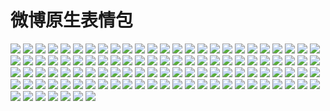 # 微博原生表情包

![](https://cdn.jsdelivr.net/gh/2x-ercha/twikoo-magic/image/weibo/d_aoteman.png)
![](https://cdn.jsdelivr.net/gh/2x-ercha/twikoo-magic/image/weibo/d_baibai.png)
![](https://cdn.jsdelivr.net/gh/2x-ercha/twikoo-magic/image/weibo/d_baobao.png)
![](https://cdn.jsdelivr.net/gh/2x-ercha/twikoo-magic/image/weibo/d_beishang.png)
![](https://cdn.jsdelivr.net/gh/2x-ercha/twikoo-magic/image/weibo/d_bingbujiandan.png)
![](https://cdn.jsdelivr.net/gh/2x-ercha/twikoo-magic/image/weibo/d_bishi.png)
![](https://cdn.jsdelivr.net/gh/2x-ercha/twikoo-magic/image/weibo/d_bizui.png)
![](https://cdn.jsdelivr.net/gh/2x-ercha/twikoo-magic/image/weibo/d_chanzui.png)
![](https://cdn.jsdelivr.net/gh/2x-ercha/twikoo-magic/image/weibo/d_chigua.png)
![](https://cdn.jsdelivr.net/gh/2x-ercha/twikoo-magic/image/weibo/d_chijing.png)
![](https://cdn.jsdelivr.net/gh/2x-ercha/twikoo-magic/image/weibo/d_dahaqi.png)
![](https://cdn.jsdelivr.net/gh/2x-ercha/twikoo-magic/image/weibo/d_dalian.png)
![](https://cdn.jsdelivr.net/gh/2x-ercha/twikoo-magic/image/weibo/d_ding.png)
![](https://cdn.jsdelivr.net/gh/2x-ercha/twikoo-magic/image/weibo/d_doge.png)
![](https://cdn.jsdelivr.net/gh/2x-ercha/twikoo-magic/image/weibo/d_erha.png)
![](https://cdn.jsdelivr.net/gh/2x-ercha/twikoo-magic/image/weibo/d_feijie.png)
![](https://cdn.jsdelivr.net/gh/2x-ercha/twikoo-magic/image/weibo/d_feizao.png)
![](https://cdn.jsdelivr.net/gh/2x-ercha/twikoo-magic/image/weibo/d_ganmao.png)
![](https://cdn.jsdelivr.net/gh/2x-ercha/twikoo-magic/image/weibo/d_guile.png)
![](https://cdn.jsdelivr.net/gh/2x-ercha/twikoo-magic/image/weibo/d_guzhang.png)
![](https://cdn.jsdelivr.net/gh/2x-ercha/twikoo-magic/image/weibo/d_haha.png)
![](https://cdn.jsdelivr.net/gh/2x-ercha/twikoo-magic/image/weibo/d_haixiu.png)
![](https://cdn.jsdelivr.net/gh/2x-ercha/twikoo-magic/image/weibo/d_han.png)
![](https://cdn.jsdelivr.net/gh/2x-ercha/twikoo-magic/image/weibo/d_hehe.png)
![](https://cdn.jsdelivr.net/gh/2x-ercha/twikoo-magic/image/weibo/d_heiheihei.png)
![](https://cdn.jsdelivr.net/gh/2x-ercha/twikoo-magic/image/weibo/d_heixian.png)
![](https://cdn.jsdelivr.net/gh/2x-ercha/twikoo-magic/image/weibo/d_heng.png)
![](https://cdn.jsdelivr.net/gh/2x-ercha/twikoo-magic/image/weibo/d_huaixiao.png)
![](https://cdn.jsdelivr.net/gh/2x-ercha/twikoo-magic/image/weibo/d_huaxin.png)
![](https://cdn.jsdelivr.net/gh/2x-ercha/twikoo-magic/image/weibo/d_jiyan.png)
![](https://cdn.jsdelivr.net/gh/2x-ercha/twikoo-magic/image/weibo/d_keai.png)
![](https://cdn.jsdelivr.net/gh/2x-ercha/twikoo-magic/image/weibo/d_kelian.png)
![](https://cdn.jsdelivr.net/gh/2x-ercha/twikoo-magic/image/weibo/d_ku.png)
![](https://cdn.jsdelivr.net/gh/2x-ercha/twikoo-magic/image/weibo/d_kulou.png)
![](https://cdn.jsdelivr.net/gh/2x-ercha/twikoo-magic/image/weibo/d_kun.png)
![](https://cdn.jsdelivr.net/gh/2x-ercha/twikoo-magic/image/weibo/d_landelini.png)
![](https://cdn.jsdelivr.net/gh/2x-ercha/twikoo-magic/image/weibo/d_lang.png)
![](https://cdn.jsdelivr.net/gh/2x-ercha/twikoo-magic/image/weibo/d_lei.png)
![](https://cdn.jsdelivr.net/gh/2x-ercha/twikoo-magic/image/weibo/d_miao.png)
![](https://cdn.jsdelivr.net/gh/2x-ercha/twikoo-magic/image/weibo/d_nanhaier.png)
![](https://cdn.jsdelivr.net/gh/2x-ercha/twikoo-magic/image/weibo/d_nu.png)
![](https://cdn.jsdelivr.net/gh/2x-ercha/twikoo-magic/image/weibo/d_numa.png)
![](https://cdn.jsdelivr.net/gh/2x-ercha/twikoo-magic/image/weibo/d_nvhaier.png)
![](https://cdn.jsdelivr.net/gh/2x-ercha/twikoo-magic/image/weibo/d_qian.png)
![](https://cdn.jsdelivr.net/gh/2x-ercha/twikoo-magic/image/weibo/d_qinqin.png)
![](https://cdn.jsdelivr.net/gh/2x-ercha/twikoo-magic/image/weibo/d_shayan.png)
![](https://cdn.jsdelivr.net/gh/2x-ercha/twikoo-magic/image/weibo/d_shengbing.png)
![](https://cdn.jsdelivr.net/gh/2x-ercha/twikoo-magic/image/weibo/d_shenshou.png)
![](https://cdn.jsdelivr.net/gh/2x-ercha/twikoo-magic/image/weibo/d_shiwang.png)
![](https://cdn.jsdelivr.net/gh/2x-ercha/twikoo-magic/image/weibo/d_shuai.png)
![](https://cdn.jsdelivr.net/gh/2x-ercha/twikoo-magic/image/weibo/d_shuijiao.png)
![](https://cdn.jsdelivr.net/gh/2x-ercha/twikoo-magic/image/weibo/d_sikao.png)
![](https://cdn.jsdelivr.net/gh/2x-ercha/twikoo-magic/image/weibo/d_taikaixin.png)
![](https://cdn.jsdelivr.net/gh/2x-ercha/twikoo-magic/image/weibo/d_tanshou.png)
![](https://cdn.jsdelivr.net/gh/2x-ercha/twikoo-magic/image/weibo/d_tian.png)
![](https://cdn.jsdelivr.net/gh/2x-ercha/twikoo-magic/image/weibo/d_touxiao.png)
![](https://cdn.jsdelivr.net/gh/2x-ercha/twikoo-magic/image/weibo/d_tu.png)
![](https://cdn.jsdelivr.net/gh/2x-ercha/twikoo-magic/image/weibo/d_tuzi.png)
![](https://cdn.jsdelivr.net/gh/2x-ercha/twikoo-magic/image/weibo/d_wabishi.png)
![](https://cdn.jsdelivr.net/gh/2x-ercha/twikoo-magic/image/weibo/d_weiqu.png)
![](https://cdn.jsdelivr.net/gh/2x-ercha/twikoo-magic/image/weibo/d_wu.png)
![](https://cdn.jsdelivr.net/gh/2x-ercha/twikoo-magic/image/weibo/d_xiaoku.png)
![](https://cdn.jsdelivr.net/gh/2x-ercha/twikoo-magic/image/weibo/d_xingxingyan.png)
![](https://cdn.jsdelivr.net/gh/2x-ercha/twikoo-magic/image/weibo/d_xiongmao.png)
![](https://cdn.jsdelivr.net/gh/2x-ercha/twikoo-magic/image/weibo/d_xixi.png)
![](https://cdn.jsdelivr.net/gh/2x-ercha/twikoo-magic/image/weibo/d_xu.png)
![](https://cdn.jsdelivr.net/gh/2x-ercha/twikoo-magic/image/weibo/d_yinxian.png)
![](https://cdn.jsdelivr.net/gh/2x-ercha/twikoo-magic/image/weibo/d_yiwen.png)
![](https://cdn.jsdelivr.net/gh/2x-ercha/twikoo-magic/image/weibo/d_youhengheng.png)
![](https://cdn.jsdelivr.net/gh/2x-ercha/twikoo-magic/image/weibo/d_yun.png)
![](https://cdn.jsdelivr.net/gh/2x-ercha/twikoo-magic/image/weibo/d_yunbei.png)
![](https://cdn.jsdelivr.net/gh/2x-ercha/twikoo-magic/image/weibo/d_zhuakuang.png)
![](https://cdn.jsdelivr.net/gh/2x-ercha/twikoo-magic/image/weibo/d_zhutou.png)
![](https://cdn.jsdelivr.net/gh/2x-ercha/twikoo-magic/image/weibo/d_zuiyou.png)
![](https://cdn.jsdelivr.net/gh/2x-ercha/twikoo-magic/image/weibo/emoji_0x1f31f.png)
![](https://cdn.jsdelivr.net/gh/2x-ercha/twikoo-magic/image/weibo/emoji_0x1f349.png)
![](https://cdn.jsdelivr.net/gh/2x-ercha/twikoo-magic/image/weibo/emoji_0x1f357.png)
![](https://cdn.jsdelivr.net/gh/2x-ercha/twikoo-magic/image/weibo/emoji_0x1f384.png)
![](https://cdn.jsdelivr.net/gh/2x-ercha/twikoo-magic/image/weibo/emoji_0x1f44f.png)
![](https://cdn.jsdelivr.net/gh/2x-ercha/twikoo-magic/image/weibo/emoji_0x1f47b.png)
![](https://cdn.jsdelivr.net/gh/2x-ercha/twikoo-magic/image/weibo/emoji_0x1f47f.png)
![](https://cdn.jsdelivr.net/gh/2x-ercha/twikoo-magic/image/weibo/emoji_0x1f48a.png)
![](https://cdn.jsdelivr.net/gh/2x-ercha/twikoo-magic/image/weibo/emoji_0x1f4a3.png)
![](https://cdn.jsdelivr.net/gh/2x-ercha/twikoo-magic/image/weibo/emoji_0x1f4a9.png)
![](https://cdn.jsdelivr.net/gh/2x-ercha/twikoo-magic/image/weibo/emoji_0x1f631.png)
![](https://cdn.jsdelivr.net/gh/2x-ercha/twikoo-magic/image/weibo/emoji_0x1f643.png)
![](https://cdn.jsdelivr.net/gh/2x-ercha/twikoo-magic/image/weibo/emoji_0x1f645.png)
![](https://cdn.jsdelivr.net/gh/2x-ercha/twikoo-magic/image/weibo/emoji_0x1f648.png)
![](https://cdn.jsdelivr.net/gh/2x-ercha/twikoo-magic/image/weibo/emoji_0x1f649.png)
![](https://cdn.jsdelivr.net/gh/2x-ercha/twikoo-magic/image/weibo/emoji_0x1f64a.png)
![](https://cdn.jsdelivr.net/gh/2x-ercha/twikoo-magic/image/weibo/emoji_0x1f64b.png)
![](https://cdn.jsdelivr.net/gh/2x-ercha/twikoo-magic/image/weibo/emoji_0x1f64f.png)
![](https://cdn.jsdelivr.net/gh/2x-ercha/twikoo-magic/image/weibo/emoji_0x1f913.png)
![](https://cdn.jsdelivr.net/gh/2x-ercha/twikoo-magic/image/weibo/emoji_0x1f917.png)
![](https://cdn.jsdelivr.net/gh/2x-ercha/twikoo-magic/image/weibo/emoji_0x26a1.png)
![](https://cdn.jsdelivr.net/gh/2x-ercha/twikoo-magic/image/weibo/h_buyao.png)
![](https://cdn.jsdelivr.net/gh/2x-ercha/twikoo-magic/image/weibo/h_good.png)
![](https://cdn.jsdelivr.net/gh/2x-ercha/twikoo-magic/image/weibo/h_haha.png)
![](https://cdn.jsdelivr.net/gh/2x-ercha/twikoo-magic/image/weibo/h_jiayou.png)
![](https://cdn.jsdelivr.net/gh/2x-ercha/twikoo-magic/image/weibo/h_lai.png)
![](https://cdn.jsdelivr.net/gh/2x-ercha/twikoo-magic/image/weibo/h_ok.png)
![](https://cdn.jsdelivr.net/gh/2x-ercha/twikoo-magic/image/weibo/h_quantou.png)
![](https://cdn.jsdelivr.net/gh/2x-ercha/twikoo-magic/image/weibo/h_ruo.png)
![](https://cdn.jsdelivr.net/gh/2x-ercha/twikoo-magic/image/weibo/h_woshou.png)
![](https://cdn.jsdelivr.net/gh/2x-ercha/twikoo-magic/image/weibo/h_ye.png)
![](https://cdn.jsdelivr.net/gh/2x-ercha/twikoo-magic/image/weibo/h_zan.png)
![](https://cdn.jsdelivr.net/gh/2x-ercha/twikoo-magic/image/weibo/h_zuoyi.png)
